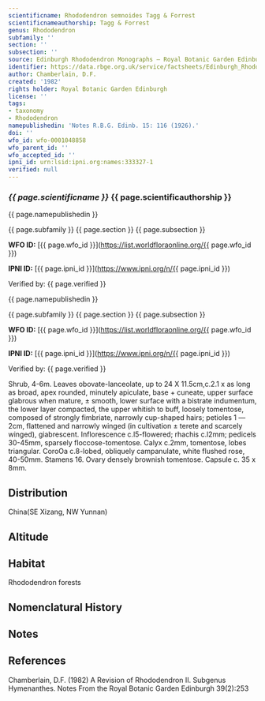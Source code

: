 ```yaml
---
scientificname: Rhododendron semnoides Tagg & Forrest
scientificnameauthorship: Tagg & Forrest
genus: Rhododendron
subfamily: ''
section: ''
subsection: ''
source: Edinburgh Rhododendron Monographs – Royal Botanic Garden Edinburgh
identifier: https://data.rbge.org.uk/service/factsheets/Edinburgh_Rhododendron_Monographs.xhtml
author: Chamberlain, D.F.
created: '1982'
rights holder: Royal Botanic Garden Edinburgh
license: ''
tags:
- taxonomy
- Rhododendron
namepublishedin: 'Notes R.B.G. Edinb. 15: 116 (1926).'
doi: ''
wfo_id: wfo-0001048858
wfo_parent_id: ''
wfo_accepted_id: ''
ipni_id: urn:lsid:ipni.org:names:333327-1
verified: null
---
```

### _{{ page.scientificname }}_ {{ page.scientificauthorship }}
 {{ page.namepublishedin }}

{{ page.subfamily }} {{ page.section }} {{ page.subsection }}

**WFO ID:** [{{ page.wfo_id }}](https://list.worldfloraonline.org/{{ page.wfo_id }})

**IPNI ID:** [{{ page.ipni_id }}](https://www.ipni.org/n/{{ page.ipni_id }})

Verified by: {{ page.verified }}

 {{ page.namepublishedin }}

{{ page.subfamily }} {{ page.section }} {{ page.subsection }}

**WFO ID:** [{{ page.wfo_id }}](https://list.worldfloraonline.org/{{ page.wfo_id }})

**IPNI ID:** [{{ page.ipni_id }}](https://www.ipni.org/n/{{ page.ipni_id }})

Verified by: {{ page.verified }}



Shrub, 4-6m. Leaves obovate-lanceolate, up to 24 X 11.5cm,c.2.1 x as long as broad, apex rounded, minutely apiculate, base + cuneate, upper surface glabrous when mature, ± smooth, lower surface with a bistrate indumentum, the lower layer compacted, the upper whitish to buff, loosely tomentose, composed of strongly fimbriate, narrowly cup-shaped hairs; petioles 1 —2cm, flattened and narrowly winged (in cultivation ± terete and scarcely winged), giabrescent. Inflorescence c.l5-flowered; rhachis c.l2mm; pedicels 30-45mm, sparsely floccose-tomentose. Calyx c.2mm, tomentose, lobes triangular. CoroOa c.8-lobed, obliquely campanulate, white flushed rose, 40-50mm. Stamens 16. Ovary densely brownish tomentose. Capsule c. 35 x 8mm.

## Distribution
China(SE Xizang, NW Yunnan)

## Altitude


## Habitat
Rhododendron forests

## Nomenclatural History

                       
## Notes


## References

Chamberlain, D.F. (1982) A Revision of Rhododendron II. Subgenus Hymenanthes. Notes From the Royal Botanic Garden Edinburgh 39(2):253
